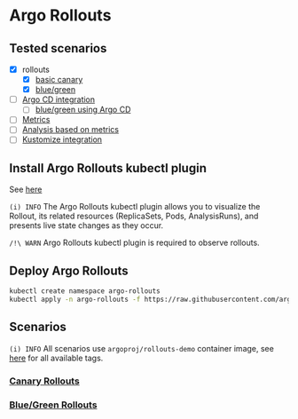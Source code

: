 
# Argo Rollouts

## Tested scenarios

- [X] rollouts
  - [x] [basic canary](https://argoproj.github.io/argo-rollouts/getting-started/)
  - [x] [blue/green](https://argoproj.github.io/argo-rollouts/features/bluegreen/)
- [ ] [Argo CD integration](https://www.youtube.com/watch?v=35Qimb_AZ8U)
  - [ ] [blue/green using Argo CD](https://github.com/bygui86/argocd-example-apps/tree/master/blue-green)
- [ ] [Metrics](https://argoproj.github.io/argo-rollouts/features/controller-metrics/)
- [ ] [Analysis based on metrics](https://argoproj.github.io/argo-rollouts/features/analysis/#background-analysis)
- [ ] [Kustomize integration](https://argoproj.github.io/argo-rollouts/features/kustomize/)

## Install Argo Rollouts kubectl plugin

See [here](https://argoproj.github.io/argo-rollouts/installation/#kubectl-plugin-installation)

`(i) INFO` The Argo Rollouts kubectl plugin allows you to visualize the Rollout, its related resources (ReplicaSets, Pods, AnalysisRuns), and presents live state changes as they occur.

`/!\ WARN` Argo Rollouts kubectl plugin is required to observe rollouts.

## Deploy Argo Rollouts

```bash
kubectl create namespace argo-rollouts
kubectl apply -n argo-rollouts -f https://raw.githubusercontent.com/argoproj/argo-rollouts/stable/manifests/install.yaml
```

## Scenarios

`(i) INFO` All scenarios use `argoproj/rollouts-demo` container image, see [here](container-images.md) for all available tags.

### [Canary Rollouts](canary.md)

### [Blue/Green Rollouts](blue-green.md)
